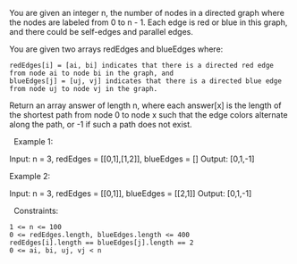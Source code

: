 You are given an integer n, the number of nodes in a directed graph where the nodes are labeled from 0 to n - 1. Each edge is red or blue in this graph, and there could be self-edges and parallel edges.

You are given two arrays redEdges and blueEdges where:


	redEdges[i] = [ai, bi] indicates that there is a directed red edge from node ai to node bi in the graph, and
	blueEdges[j] = [uj, vj] indicates that there is a directed blue edge from node uj to node vj in the graph.


Return an array answer of length n, where each answer[x] is the length of the shortest path from node 0 to node x such that the edge colors alternate along the path, or -1 if such a path does not exist.

 
Example 1:

Input: n = 3, redEdges = [[0,1],[1,2]], blueEdges = []
Output: [0,1,-1]


Example 2:

Input: n = 3, redEdges = [[0,1]], blueEdges = [[2,1]]
Output: [0,1,-1]


 
Constraints:


	1 <= n <= 100
	0 <= redEdges.length, blueEdges.length <= 400
	redEdges[i].length == blueEdges[j].length == 2
	0 <= ai, bi, uj, vj < n

